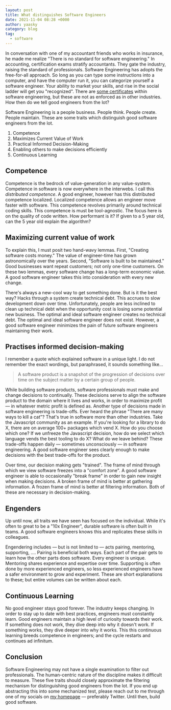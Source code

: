 ```yaml
---
layout: post
title: What distinguishes Software Engineers
date: 2021-11-04 08:28 +0000
author: yaasky
category: blog
tag:
  - software
---
```


In conversation with one of my accountant friends who works in insurance, he made me realize "There is no standard for software engineering." In accounting, certification exams stratify accountants. They gate the industry, raising the standard of professionals. Software Engineering has adopts the free-for-all approach. So long as you can type some instructions into a computer, and have the computer run it, you can categorize yourself a software engineer. Your ability to market your skills, and rise in the social ladder will get you "recognized". There are [some certificates][1] within software engineering, but these are not as enforced as in other industries. How then do we tell good engineers from the lot?

Software Engineering is a people business. People think. People create. People maintain. These are some traits which distinguish good software engineers from the lot.

1. Competence
1. Maximizes Current Value of Work
1. Practical Informed Decision-Making
1. Enabling others to make decisions efficiently
1. Continuous Learning

## Competence

Competence is the bedrock of value-generation in any value-system. Competence in software is now everywhere in the interwebs. I call this _distributed competence_. A good engineer, however has this distributed competence localized. Localized competence allows an engineer move faster with software. This competence revolves primarily around technical coding skills. This competence is must be tool-agnostic. The focus here is on the quality of code written. How performant is it? If given to a 5 year old, can the 5 year old explain the algorithm?

## Maximizing current value of work

To explain this, I must posit two hand-wavy lemmas. First, "Creating software costs money." The value of engineer-time has grown astronomically over the years. Second, "Software is built to be maintained." Good businesses want repeat customers; not only one-time customers. On these two lemmas, every software change has a long-term economic value. A good software engineer takes this into consideration with every new change.

There's always a new-cool way to get something done. But is it the best way? Hacks through a system create technical debt. This accrues to slow development down over time. Unfortunately, people are less inclined to clean up technical debt when the opportunity cost is losing some potential new business. The optimal and ideal software engineer creates no technical debt. The optimal and ideal software engineer does not exist. However, a good software engineer minimizes the pain of future software engineers maintaining their work.

## Practises informed decision-making

I remember a quote which explained software in a unique light. I do not remember the exact wordings, but paraphrased, it sounds something like...

> A software product is a snapshot of the progression of decisions over time on the subject matter by a certain group of people.

While building software products, software professionals must make and change decisions to continually. These decisions serve to align the software product to the domain where it lives and works, in order to maximize profit — in whatever metric profit is defined as. Another type of decisions made in software engineering is trade-offs. Ever heard the phrase "There are many ways to kill a cat"? That's true in software more than other industries. Take the Javascript community as an example. If you're looking for a library to do X, there are on average 100+ packages which vend X. How do you choose which one? If we unfreeze the Javascript decision, how do we select which language vends the best tooling to do X? What do we leave behind? These trade-offs happen daily — sometimes unconsciously — in software engineering. A good software engineer sees clearly enough to make decisions with the best trade-offs for the product.

Over time, our decision making gets "trained". The frame of mind through which we view software freezes into a "comfort zone". A good software engineer is able to occasionally "break frame" in order to gain new insight when making decisions. A broken frame of mind is better at gathering information. A frozen frame of mind is better at filtering information. Both of these are necessary in decision-making.

## Engenders

Up until now, all traits we have seen has focused on the individual. While it's often to great to be a "10x Engineer", durable software is often built in teams. A good software engineers knows this and replicates these skills in colleagues.

Engendering includes — but is not limited to — acts pairing, mentoring, supporting, .... Pairing is beneficial both ways. Each part of the pair gets to learn how the other parts does software. Every engineer is unique. Mentoring shares experience and expertise over time. Supporting is often done by more experienced engineers, so less experienced engineers have a safer environment to grow and experiment. These are short explanations to these; but entire volumes can be written about each.

## Continuous Learning

No good engineer stays good forever. The industry keeps changing. In order to stay up to date with best practices, engineers must constantly learn. Good engineers maintain a high level of curiosity towards their work. If something does not work, they dive deep into why it doesn't work. If something works, they dive deeper into why it works. This this continuous learning breeds competence in engineers; and the cycle restarts and continues ad infinitum.

## Conclusion

Software Engineering may not have a single examination to filter out professionals. The human-centric nature of the discipline makes it difficult to measure. These five traits should closely approximate the filtering mechanism for distinguishing good engineers from the lot. If you end up abstracting this into some mechanized test, please reach out to me through one of my socials on [my homepage][2] — preferably Twitter. Until then, build good software.

  [1]: https://www.linkedin.com/feed/update/urn:li:activity:6844001756108734464/
  [2]: https://igbanam.github.io/
